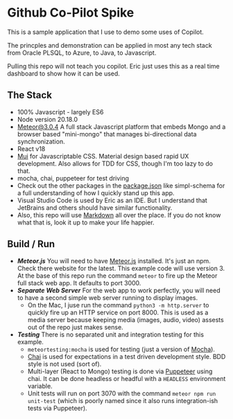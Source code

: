 # Github Co-Pilot Spike

This is a sample application that I use to demo some uses of Copilot.

The princples and demonstration can be applied in most any tech stack from Oracle PLSQL, to Azure, to Java, to Javascript.

Pulling this repo will not teach you copilot. Eric just uses this as a real time dashboard to show how it can be used.

## The Stack
- 100% Javascript - largely ES6
- Node version 20.18.0
- [Meteor@3.0.4](https://v3-docs.meteor.com/) A full stack Javascript platform that embeds Mongo and a browser based "mini-mongo" that manages bi-directional data synchronization.
- React v18
- [Mui](https://mui.com/) for Javascriptable CSS. Material design based rapid UX development. Also allows for TDD for CSS, though I'm too lazy to do that.
- mocha, chai, puppeteer for test driving
- Check out the other packages in the [package.json](https://github.com/ericmittler/copilot-spike/blob/main/package.json) like simpl-schema for a full understanding of how I quickly stand up this app.
- Visual Studio Code is used by Eric as an IDE. But I understand that JetBrains and others should have similar functionality.
- Also, this repo will use [Markdown](https://www.markdownguide.org/cheat-sheet/) all over the place. If you do not know what that is, look it up to make your life happier.


## Build / Run
- ***Meteor.js*** You will need to have [Meteor.js](https://v3-docs.meteor.com/) installed. It's just an npm. Check there website for the latest. This example code will use version 3. At the base of this repo run the command ```meteor``` to fire up the Meteor full stack web app. It defaults to port 3000.
- ***Separate Web Server*** For the web app to work perfectly, you will need to have a second simple web server running to display images. 
  - On the Mac, I juse run the command ```python3 -m http.server``` to quickly fire up an HTTP service on port 8000. This is used as a media server because keeping media (images, audio, video) assests out of the repo just makes sense.
- ***Testing*** There is no separated unit and integration testing for this example. 
    - ```meteortesting:mocha``` is used for testing (just a version of [Mocha](https://mochajs.org/)). 
    - [Chai](https://www.chaijs.com/) is used for expectations in a test driven development style. BDD style is not used (sort of). 
    - Multi-layer (React to Mongo) testing is done via [Puppeteer](https://pptr.dev/) using chai. It can be done headless or headful with a ```HEADLESS``` environment variable. 
    - Unit tests will run on port 3070 with the command ```meteor npm run unit-test``` (which is poorly named since it also runs integration-ish tests via Puppeteer).

